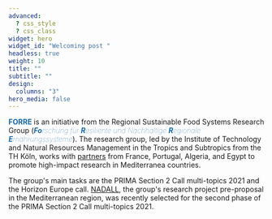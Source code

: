 ```yaml
---
advanced:
  ? css_style
  ? css_class
widget: hero
widget_id: "Welcoming post "
headless: true
weight: 10
title: ""
subtitle: ""
design:
  columns: "3"
hero_media: false
---
```

<span style='color:#1768a6; font-size:100%; font-weight:600'>**FORRE**</span> is an initiative from the Regional Sustainable Food Systems Research Group (<span style='color:#1768a6; font-size:100%; font-weight:100'>_**Fo**rschung für **R**esiliente und Nachhaltige **R**egionale **E**rnährungssysteme_</span>). The research group, led by the Institute of Technology and Natural Resources Management in the Tropics and Subtropics from the TH Köln, works with [partners](partners) from France, Portugal, Algeria, and Egypt to promote high-impact research in Mediterranea countries.  

The group's main tasks are the PRIMA Section 2 Call multi-topics 2021 and the Horizon Europe call. [NADALL](project/nadall-project), the group's research project pre-proposal in the Mediterranean region, was recently selected for the second phase of the PRIMA Section 2 Call multi-topics 2021. 
